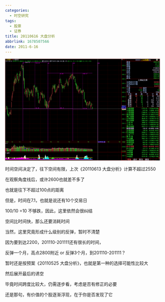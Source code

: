 ```yaml
---
categories:
  - 时空研究
tags:
  - 股票
  - 证券
title: 20110616 大盘分析
abbrlink: 1678507566
date: 2011-6-16
---
```

![20110616-0](/images/20110616-0.gif)

时间空间决定了，往下空间有限，上次《20110613 大盘分析》计算不超过2550

 

在观察角度线后，或许2600也就差不多了

 

也就是往下不超过100点的距离

 

但是，时间在7.1，也就是说还有10个交易日

 

100/10 =10 不够跌，因此，这里依然会很纠结

 

空间比时间快，那么还要消耗时间

 

当然，这里究竟形成什么级别的反弹，暂时不清楚

 

因为要到达2200，201110-201111还有很长的时间，

 

反弹一个月，高点2800附近  or  反弹3个月，到201110-201111？

暂时还是按预案《20110525 大盘分析》，也就是第一种的选择可能性比较大

 

然后展开最后的诱空

 

毕竟时间跨度比较大，仍需逐步看，考虑是否有修正的必要

 

还是那句，有价值的个股逐渐浮现，在于你是否发现了它